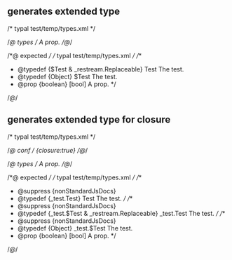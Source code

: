 ## generates extended type
/* typal test/temp/types.xml */


/*@ types */
<types namespace="_test">
  <type extends="_restream.Replaceable" name="Test" desc="The test.">
    <prop boolean opt name="bool">A prop.</prop>
  </type>
</types>
/*@*/

/*@ expected */
/* typal test/temp/types.xml */
/**
 * @typedef {$Test & _restream.Replaceable} Test The test.
 * @typedef {Object} $Test The test.
 * @prop {boolean} [bool] A prop.
 */

/*@*/

## generates extended type for closure
/* typal test/temp/types.xml */


/*@ conf */
{closure:true}
/*@*/

/*@ types */
<types namespace="_test">
  <type extends="_restream.Replaceable" name="Test" desc="The test.">
    <prop boolean opt name="bool">A prop.</prop>
  </type>
</types>
/*@*/

/*@ expected */
/* typal test/temp/types.xml */
/**
 * @suppress {nonStandardJsDocs}
 * @typedef {_test.Test} Test The test.
 */
/**
 * @suppress {nonStandardJsDocs}
 * @typedef {_test.$Test & _restream.Replaceable} _test.Test The test.
 */
/**
 * @suppress {nonStandardJsDocs}
 * @typedef {Object} _test.$Test The test.
 * @prop {boolean} [bool] A prop.
 */

/*@*/